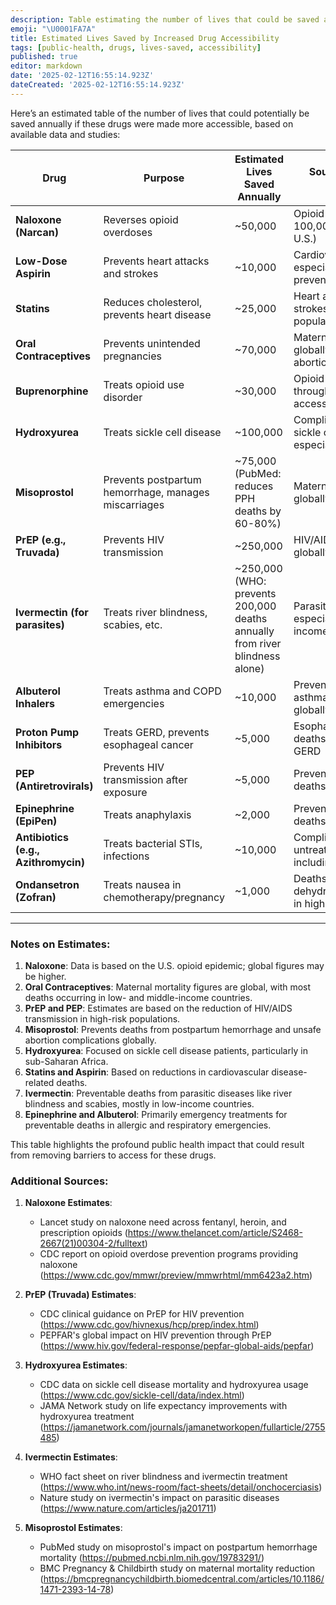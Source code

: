 ```yaml
---
description: Table estimating the number of lives that could be saved annually by increasing accessibility to certain drugs
emoji: "\U0001FA7A"
title: Estimated Lives Saved by Increased Drug Accessibility
tags: [public-health, drugs, lives-saved, accessibility]
published: true
editor: markdown
date: '2025-02-12T16:55:14.923Z'
dateCreated: '2025-02-12T16:55:14.923Z'
---
```

Here’s an estimated table of the number of lives that could potentially be saved annually if these drugs were made more accessible, based on available data and studies:

| **Drug**                             | **Purpose**                                          | **Estimated Lives Saved Annually**                                          | **Source of Deaths Prevented**                                 |
|--------------------------------------|------------------------------------------------------|-----------------------------------------------------------------------------|----------------------------------------------------------------|
| **Naloxone (Narcan)**                | Reverses opioid overdoses                            | ~50,000                                                                     | Opioid overdoses (over 100,000 annually in the U.S.)           |
| **Low-Dose Aspirin**                 | Prevents heart attacks and strokes                   | ~10,000                                                                     | Cardiovascular disease, especially secondary prevention        |
| **Statins**                          | Reduces cholesterol, prevents heart disease          | ~25,000                                                                     | Heart attacks and strokes in high-risk populations             |
| **Oral Contraceptives**              | Prevents unintended pregnancies                      | ~70,000                                                                     | Maternal mortality globally due to unsafe abortions/pregnancy  |
| **Buprenorphine**                    | Treats opioid use disorder                           | ~30,000                                                                     | Opioid overdoses through treatment accessibility               |
| **Hydroxyurea**                      | Treats sickle cell disease                           | ~100,000                                                                    | Complications from sickle cell disease, especially in Africa   |
| **Misoprostol**                      | Prevents postpartum hemorrhage, manages miscarriages | ~75,000 (PubMed: reduces PPH deaths by 60-80%)                              | Maternal mortality globally                                    |
| **PrEP (e.g., Truvada)**             | Prevents HIV transmission                            | ~250,000                                                                    | HIV/AIDS deaths globally                                       |
| **Ivermectin (for parasites)**       | Treats river blindness, scabies, etc.                | ~250,000 (WHO: prevents 200,000 deaths annually from river blindness alone) | Parasitic infections, especially in low-income regions         |
| **Albuterol Inhalers**               | Treats asthma and COPD emergencies                   | ~10,000                                                                     | Preventable asthma/COPD deaths globally                        |
| **Proton Pump Inhibitors**           | Treats GERD, prevents esophageal cancer              | ~5,000                                                                      | Esophageal cancer deaths from untreated GERD                   |
| **PEP (Antiretrovirals)**            | Prevents HIV transmission after exposure             | ~5,000                                                                      | Preventable HIV/AIDS deaths                                    |
| **Epinephrine (EpiPen)**             | Treats anaphylaxis                                   | ~2,000                                                                      | Preventable anaphylaxis deaths                                 |
| **Antibiotics (e.g., Azithromycin)** | Treats bacterial STIs, infections                    | ~10,000                                                                     | Complications from untreated infections, including infertility |
| **Ondansetron (Zofran)**             | Treats nausea in chemotherapy/pregnancy              | ~1,000                                                                      | Deaths from dehydration/malnutrition in high-risk patients     |

---

### **Notes on Estimates:**

1. **Naloxone**: Data is based on the U.S. opioid epidemic; global figures may be higher.
2. **Oral Contraceptives**: Maternal mortality figures are global, with most deaths occurring in low- and middle-income countries.
3. **PrEP and PEP**: Estimates are based on the reduction of HIV/AIDS transmission in high-risk populations.
4. **Misoprostol**: Prevents deaths from postpartum hemorrhage and unsafe abortion complications globally.
5. **Hydroxyurea**: Focused on sickle cell disease patients, particularly in sub-Saharan Africa.
6. **Statins and Aspirin**: Based on reductions in cardiovascular disease-related deaths.
7. **Ivermectin**: Preventable deaths from parasitic diseases like river blindness and scabies, mostly in low-income countries.
8. **Epinephrine and Albuterol**: Primarily emergency treatments for preventable deaths in allergic and respiratory emergencies.

This table highlights the profound public health impact that could result from removing barriers to access for these drugs.

### **Additional Sources:**

1. **Naloxone Estimates**:
   - Lancet study on naloxone need across fentanyl, heroin, and prescription opioids (<https://www.thelancet.com/article/S2468-2667(21)00304-2/fulltext>)
   - CDC report on opioid overdose prevention programs providing naloxone (<https://www.cdc.gov/mmwr/preview/mmwrhtml/mm6423a2.htm>)

2. **PrEP (Truvada) Estimates**:
   - CDC clinical guidance on PrEP for HIV prevention (<https://www.cdc.gov/hivnexus/hcp/prep/index.html>)
   - PEPFAR's global impact on HIV prevention through PrEP (<https://www.hiv.gov/federal-response/pepfar-global-aids/pepfar>)

3. **Hydroxyurea Estimates**:
   - CDC data on sickle cell disease mortality and hydroxyurea usage (<https://www.cdc.gov/sickle-cell/data/index.html>)
   - JAMA Network study on life expectancy improvements with hydroxyurea treatment (<https://jamanetwork.com/journals/jamanetworkopen/fullarticle/2755485>)

4. **Ivermectin Estimates**:
   - WHO fact sheet on river blindness and ivermectin treatment (<https://www.who.int/news-room/fact-sheets/detail/onchocerciasis>)
   - Nature study on ivermectin's impact on parasitic diseases (<https://www.nature.com/articles/ja201711>)

5. **Misoprostol Estimates**:
   - PubMed study on misoprostol's impact on postpartum hemorrhage mortality (<https://pubmed.ncbi.nlm.nih.gov/19783291/>)
   - BMC Pregnancy & Childbirth study on maternal mortality reduction (<https://bmcpregnancychildbirth.biomedcentral.com/articles/10.1186/1471-2393-14-78>)
